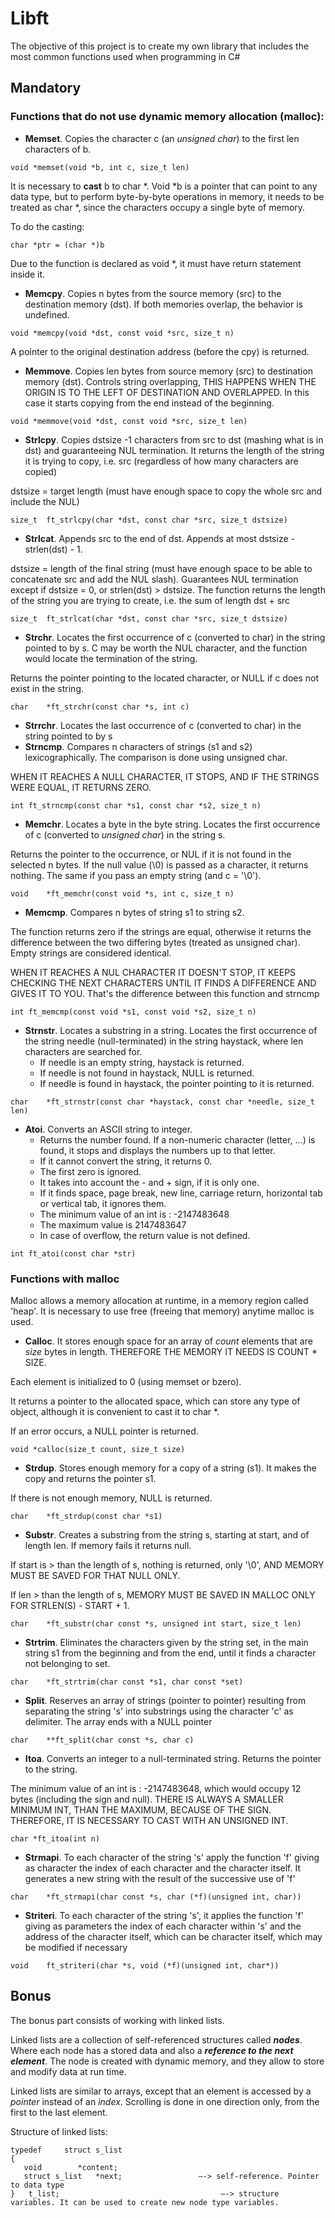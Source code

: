 # Libft
The objective of this project is to create my own library that includes the most common functions used when programming in C#

## Mandatory
### Functions that do not use dynamic memory allocation (malloc):
  - **Memset**. Copies the character c (an *unsigned char*) to the first len characters of b.
```
void *memset(void *b, int c, size_t len)
```
It is necessary to **cast** b to char *. Void *b is a pointer that can point to any data type, but to perform byte-by-byte operations in memory, it needs to be treated as char *, since the characters occupy a single byte of memory. 

To do the casting: 
```
char *ptr = (char *)b
```
Due to the function is declared as void *, it must have return statement inside it.
  - **Memcpy**. Copies n bytes from the source memory (src) to the destination memory (dst). If both memories overlap, the behavior is undefined.
```
void *memcpy(void *dst, const void *src, size_t n)
```
A pointer to the original destination address (before the cpy) is returned.
  - **Memmove**. Copies len bytes from source memory (src) to destination memory (dst). Controls string overlapping, THIS HAPPENS WHEN THE ORIGIN IS TO THE LEFT OF DESTINATION AND OVERLAPPED. In this case it starts copying from the end instead of the beginning.
```
void *memmove(void *dst, const void *src, size_t len)
```
  - **Strlcpy**. Copies dstsize -1 characters from src to dst (mashing what is in dst) and guaranteeing NUL termination. It returns the length of the string it is trying to copy, i.e. src (regardless of how many characters are copied)

dstsize = target length (must have enough space to copy the whole src and include the NUL)
```
size_t	ft_strlcpy(char *dst, const char *src, size_t dstsize)
```
  - **Strlcat**. Appends src to the end of dst. Appends at most dstsize - strlen(dst) - 1.

dstsize = length of the final string (must have enough space to be able to concatenate src and add the NUL slash). Guarantees NUL termination except if dstsize = 0, or strlen(dst) > dstsize. The function returns the length of the string you are trying to create, i.e. the sum of length dst + src
```
size_t	ft_strlcat(char *dst, const char *src, size_t dstsize)
```
  - **Strchr**. Locates the first occurrence of c (converted to char) in the string pointed to by s. C may be worth the NUL character, and the function would locate the termination of the string.

Returns the pointer pointing to the located character, or NULL if c does not exist in the string.
```
char	*ft_strchr(const char *s, int c)
```
  - **Strrchr**. Locates the last occurrence of c (converted to char) in the string pointed to by s
  - **Strncmp**. Compares n characters of strings (s1 and s2) lexicographically. The comparison is done using unsigned char. 

WHEN IT REACHES A NULL CHARACTER, IT STOPS, AND IF THE STRINGS WERE EQUAL, IT RETURNS ZERO.
```
int	ft_strncmp(const char *s1, const char *s2, size_t n)
```
  - **Memchr**. Locates a byte in the byte string. Locates the first occurrence of c (converted to *unsigned char*) in the string s.

Returns the pointer to the occurrence, or NUL if it is not found in the selected n bytes.
If the null value (\0) is passed as a character, it returns nothing. The same if you pass an empty string (and c = '\0').
```
void	*ft_memchr(const void *s, int c, size_t n)
```
  - **Memcmp**. Compares n bytes of string s1 to string s2.

The function returns zero if the strings are equal, otherwise it returns the difference between the two differing bytes (treated as unsigned char).
Empty strings are considered identical.

WHEN IT REACHES A NUL CHARACTER IT DOESN'T STOP, IT KEEPS CHECKING THE NEXT CHARACTERS UNTIL IT FINDS A DIFFERENCE AND GIVES IT TO YOU. That's the difference between this function and strncmp
```
int	ft_memcmp(const void *s1, const void *s2, size_t n)
```
  - **Strnstr**. Locates a substring in a string. Locates the first occurrence of the string needle (null-terminated) in the string haystack, where len characters are searched for.
     - If needle is an empty string, haystack is returned.
	- If needle is not found in haystack, NULL is returned.
	- If needle is found in haystack, the pointer pointing to it is returned.
```
char	*ft_strnstr(const char *haystack, const char *needle, size_t len)
```
  - **Atoi**. Converts an ASCII string to integer.
    - Returns the number found. If a non-numeric character (letter, ...) is found, it stops and displays the numbers up to that letter.
    - If it cannot convert the string, it returns 0.
    - The first zero is ignored.
    - It takes into account the - and + sign, if it is only one.
    - If it finds space, page break, new line, carriage return, horizontal tab or vertical tab, it ignores them.
    - The minimum value of an int is : -2147483648
    - The maximum value is 2147483647
    - In case of overflow, the return value is not defined.
```
int	ft_atoi(const char *str)
```


### Functions with malloc
Malloc allows a memory allocation at runtime, in a memory region called 'heap'. It is necessary to use free (freeing that memory) anytime malloc is used.

 - **Calloc**. It stores enough space for an array of *count* elements that are *size* bytes in length. THEREFORE THE MEMORY IT NEEDS IS COUNT * SIZE. 

Each element is initialized to 0 (using memset or bzero).

It returns a pointer to the allocated space, which can store any type of object, although it is convenient to cast it to char *.

If an error occurs, a NULL pointer is returned.
```
void *calloc(size_t count, size_t size)
```
 - **Strdup**. Stores enough memory for a copy of a string (s1). It makes the copy and returns the pointer s1.

If there is not enough memory, NULL is returned.
```
char	*ft_strdup(const char *s1)
```
 - **Substr**. Creates a substring from the string s, starting at start, and of length len. If memory fails it returns null.

If start is > than the length of s, nothing is returned, only '\0', AND MEMORY MUST BE SAVED FOR THAT NULL ONLY.

If len > than the length of s, MEMORY MUST BE SAVED IN MALLOC ONLY FOR STRLEN(S) - START + 1.
```
char	*ft_substr(char const *s, unsigned int start, size_t len)
```
- **Strtrim**. Eliminates the characters given by the string set, in the main string s1 from the beginning and from the end, until it finds a character not belonging to set.
```
char	*ft_strtrim(char const *s1, char const *set)
```
 - **Split**. Reserves an array of strings (pointer to pointer) resulting from separating the string 's' into substrings using the character 'c' as delimiter. The array ends with a NULL pointer
```
char	**ft_split(char const *s, char c)
```
 - **Itoa**. Converts an integer to a null-terminated string. Returns the pointer to the string.

The minimum value of an int is : -2147483648, which would occupy 12 bytes (including the sign and null). THERE IS ALWAYS A SMALLER MINIMUM INT, THAN THE MAXIMUM, BECAUSE OF THE SIGN. THEREFORE, IT IS NECESSARY TO CAST WITH AN UNSIGNED INT.
```
char *ft_itoa(int n)
```
 - **Strmapi**. To each character of the string 's' apply the function 'f' giving as character the index of each character and the character itself. It generates a new string with the result of the successive use of 'f'
```
char	*ft_strmapi(char const *s, char (*f)(unsigned int, char))
```
 - **Striteri**. To each character of the string 's', it applies the function 'f' giving as parameters the index of each character within 's' and the address of the character itself, which can be
character itself, which may be modified if necessary
```
void	ft_striteri(char *s, void (*f)(unsigned int, char*))
```
## Bonus
The bonus part consists of working with linked lists.

Linked lists are a collection of self-referenced structures called ***nodes***. Where each node has a stored data and also a ***reference to the next element***. The node is created with dynamic memory, and they allow to store and modify data at run time.

Linked lists are similar to arrays, except that an element is accessed by a *pointer* instead of an *index*. Scrolling is done in one direction only, from the first to the last element.

 Structure of linked lists:
 ```
typedef 	struct s_list
{
	void		*content;
	struct s_list	*next;           	   —-> self-reference. Pointer to data type
} 	t_list;	                                   —-> structure variables. It can be used to create new node type variables.
```
